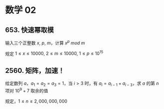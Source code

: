# 数学 $02$

## 653. 快速幂取模

输入三个正整数 $x,\ p,\ m$，计算 $x^{p}\ mod\ m$

规定 $1\leq x\leq 10000,\ 2\leq m\leq 10000,\ 1\leq p\leq 10^{15}$

## 2560. 矩阵，加速！

给定数列 $a$，$a_{1} = a_{2} = a_{3} = 1$，当 $i > 3$ 时，有 $a_{i} = a_{i - 1} + a_{i - 3}$，求 $a$ 的第 $n$ 项对 $10^9 + 7$ 取余的值

规定，$1\leq n\leq 2,000,000,000$
